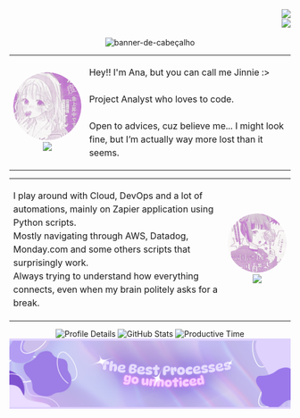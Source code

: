 <div class="perfil-views">
<img align="right" src="https://komarev.com/ghpvc/?username=aflaviarv&color=blueviolet&style=plastic&label=Profile+Views&abbreviated=true">
<br>
<img align="right" src="https://img.shields.io/github/stars/aflaviarv?style=plastic&color=purple">
</div>

<br>
<br>

<div class="cabecalho" align="center">
    <img src="https://postimg.cc/sBwHBcwM" alt="banner-de-cabeçalho" border="0" />
</div>

<div class="fist-block">
<table align="center" width="auto">
  <tr>
    <td align="center" width="auto">
      <img src="images/icon1.png" width="256" style="border-radius: 50%;"><br>
      <img src="https://img.shields.io/badge/-ABOUT%20ME-D8BFD8?style=for-the-badge&logo=about-dot-me">
    </td>
    <td align="left" width="auto">
      <p style="font-size: 16px; line-height: 1.5;">
        Hey!! I'm Ana, but you can call me Jinnie :><br><br>
        Project Analyst who loves to code.<br><br>
        Open to advices, cuz believe me... I might look fine, but I’m actually way more lost than it seems.
      </p>
    </td>
  </tr>
</table>
</div>

<div class="second-block">
<table align="center" width="auto">
  <tr>
    <td align="left" width="auto">
      <p style="font-size: 16px; line-height: 1.5;">
        I play around with Cloud, DevOps and a lot of automations, mainly on Zapier application using Python scripts.<br>
        Mostly navigating through AWS, Datadog, Monday.com and some others scripts that surprisingly work.<br>
        Always trying to understand how everything connects, even when my brain politely asks for a break.
      </p>
    </td>
        <td align="center" width="auto">
      <img src="images/icon2.png" width="256" style="border-radius: 50%;"><br>
      <img src="https://img.shields.io/badge/-MY%20SKILLS-D8BFD8?style=for-the-badge&logo=about-dot-me">
    </td>
  </tr>
</table>
</div>

<div class="statistics-block" width="auto" align="center">
  <img src="https://github-profile-summary-cards.vercel.app/api/cards/profile-details?username=aflaviarv&theme=tokyonight" alt="Profile Details"/>
  <img src="https://github-profile-summary-cards.vercel.app/api/cards/stats?username=aflaviarv&theme=tokyonight" alt="GitHub Stats"/>
  <img src="https://github-profile-summary-cards.vercel.app/api/cards/productive-time?username=aflaviarv&theme=tokyonight" alt="Productive Time"/>
</div>

<div class="rodape" align="center">
    <img src="images/rodape.png" alt="banner-rodapé" border="0" />
</div>

